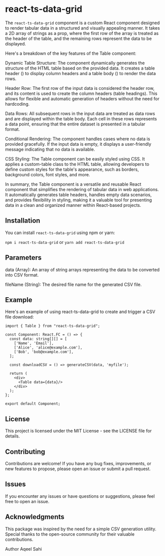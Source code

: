 # react-ts-data-grid

The `react-ts-data-grid` component is a custom React component designed to render tabular data in a structured and visually appealing manner. It takes a 2D array of strings as a prop, where the first row of the array is treated as the header of the table, and the remaining rows represent the data to be displayed.

Here's a breakdown of the key features of the Table component:

Dynamic Table Structure: The component dynamically generates the structure of the HTML table based on the provided data. It creates a table header (<thead>) to display column headers and a table body (<tbody>) to render the data rows.

Header Row: The first row of the input data is considered the header row, and its content is used to create the column headers (table headings). This allows for flexible and automatic generation of headers without the need for hardcoding.

Data Rows: All subsequent rows in the input data are treated as data rows and are displayed within the table body. Each cell in these rows represents a data point, ensuring that the entire dataset is presented in a tabular format.

Conditional Rendering: The component handles cases where no data is provided gracefully. If the input data is empty, it displays a user-friendly message indicating that no data is available.

CSS Styling: The Table component can be easily styled using CSS. It applies a custom-table class to the HTML table, allowing developers to define custom styles for the table's appearance, such as borders, background colors, font styles, and more.

In summary, the Table component is a versatile and reusable React component that simplifies the rendering of tabular data in web applications. It automatically generates table headers, handles empty data scenarios, and provides flexibility in styling, making it a valuable tool for presenting data in a clean and organized manner within React-based projects.

## Installation

You can install `react-ts-data-grid` using npm or yarn:

`npm i react-ts-data-grid`
or
`yarn add react-ts-data-grid`

## Parameters
data (Array): An array of string arrays representing the data to be converted into CSV format.

fileName (String): The desired file name for the generated CSV file.


## Example
Here's an example of using react-ts-data-grid to create and trigger a CSV file download:
```tsx
import { Table } from "react-ts-data-grid";

const Component: React.FC = () => {
  const data: string[][] = [
    ['Name', 'Email'],
    ['Alice', 'alice@example.com'],
    ['Bob', 'bob@example.com'],
  ];

  const downloadCSV = () => generateCSV(data, 'myfile');

  return (
    <div>
      <Table data={data}/>  
    </div>
  );
};

export default Component;
```

## License
This project is licensed under the MIT License - see the LICENSE file for details.

## Contributing
Contributions are welcome! If you have any bug fixes, improvements, or new features to propose, please open an issue or submit a pull request.

## Issues
If you encounter any issues or have questions or suggestions, please feel free to open an issue.

## Acknowledgments
This package was inspired by the need for a simple CSV generation utility.
Special thanks to the open-source community for their valuable contributions.

Author
Aqeel Sahi
